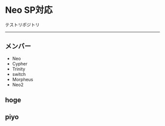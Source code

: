 # Neo SP対応
テストリポジトリ


---

## メンバー
* Neo
* Cypher
* Trinity
* switch
* Morpheus
* Neo2

## hoge


## piyo

